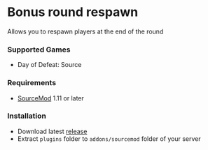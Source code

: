 # Bonus round respawn

Allows you to respawn players at the end of the round

### Supported Games

* Day of Defeat: Source

### Requirements

* [SourceMod](https://www.sourcemod.net) 1.11 or later

### Installation

* Download latest [release](https://github.com/dronelektron/bonus-round-respawn/releases)
* Extract `plugins` folder to `addons/sourcemod` folder of your server
